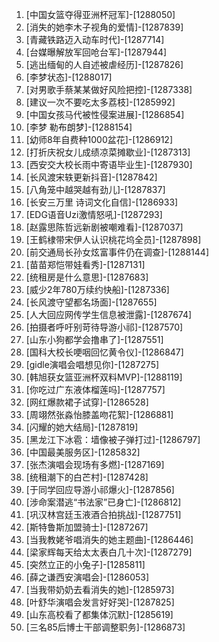
1. [中国女篮夺得亚洲杯冠军]-[1288050]
1. [消失的她李木子视角的爱情]-[1287839]
1. [青藏铁路迈入动车时代]-[1287714]
1. [台媒曝解放军回呛台军]-[1287944]
1. [逃出缅甸的人自述被虐经历]-[1287826]
1. [李梦状态]-[1288017]
1. [对男歌手蔡某某做好风险把控]-[1287338]
1. [建议一次不要吃太多荔枝]-[1285992]
1. [中国女孩马代被性侵案进展]-[1286854]
1. [李梦 勒布朗梦]-[1288154]
1. [幼师8年自费种1000盆花]-[1286912]
1. [打折庆祝女儿成绩凉菜摊歇业]-[1287313]
1. [西安交大校长雨中寄语毕业生]-[1287930]
1. [长风渡宋轶更新抖音]-[1287842]
1. [八角笼中越哭越有劲儿]-[1287837]
1. [长安三万里 诗词文化自信]-[1286933]
1. [EDG语音Uzi激情怒吼]-[1287293]
1. [赵露思陈哲远新剧被嘲难看]-[1287037]
1. [王鹤棣带宋伊人认识桃花坞全员]-[1287898]
1. [前交通局长孙女炫富事件仍在调查]-[1288144]
1. [苗苗郑恺带娃看秀]-[1287131]
1. [统租房是什么意思]-[1287683]
1. [威少2年780万续约快船]-[1287336]
1. [长风渡守望都名场面]-[1287655]
1. [人大回应网传学生信息被泄露]-[1287674]
1. [拍摄者呼吁别苛待导游小祁]-[1287570]
1. [山东小狗都学会撸串了]-[1287551]
1. [国科大校长哽咽回忆黄令仪]-[1286847]
1. [gidle演唱会唱想见你]-[1287275]
1. [韩旭获女篮亚洲杯双料MVP]-[1288119]
1. [你吃过广东液体榴莲吗]-[1287757]
1. [网红爆款裙子试穿]-[1286528]
1. [周翊然张淼怡膝盖吻花絮]-[1286881]
1. [闪耀的她大结局]-[1287819]
1. [黑龙江下冰雹：墙像被子弹打过]-[1286797]
1. [中国最美服务区]-[1285832]
1. [张杰演唱会现场有多燃]-[1287169]
1. [统租潮下的白芒村]-[1287428]
1. [于同学回应导游小祁爆火]-[1287856]
1. [涉命案潜逃“书法家”已身亡]-[1286812]
1. [巩汉林宫廷玉液酒合拍挑战]-[1287751]
1. [斯特鲁斯加盟骑士]-[1287267]
1. [当我教姥爷唱消失的她主题曲]-[1286446]
1. [梁家辉每天给太太表白几十次]-[1287279]
1. [突然立正的小兔子]-[1285811]
1. [薛之谦西安演唱会]-[1286053]
1. [当我带奶奶去看消失的她]-[1285973]
1. [叶舒华演唱会发言好好哭]-[1287825]
1. [山东高校看了都集体沉默]-[1285619]
1. [三名85后博士干部调整职务]-[1286873]
